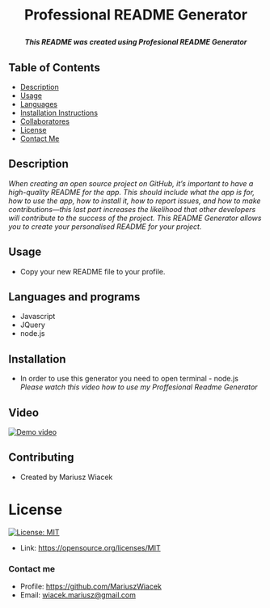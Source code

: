 # <p align="center">**Professional README Generator**</p>
  ##### <p align="center">*This README was created using Profesional README Generator*</p>
  ## Table of Contents
  * [Description](#description)
  * [Usage](#usage)
  * [Languages](#languages)
  * [Installation Instructions](#installation)
  * [Collaboratores](#Contributing)
  * [License](#license)
  * [Contact Me](#Contact-me)
  ## Description
  *When creating an open source project on GitHub, it’s important to have a high-quality README for the app. This should include what the app is for, how to use the        app, how to install it, how to report issues, and how to make contributions—this last part increases the likelihood that other developers will contribute to the          success of the project.
  This README Generator allows you to create your personalised README for your project.*
  ## Usage
  * Copy your new README file to your profile.
  ## Languages and programs
  * Javascript
  * JQuery
  * node.js
  ## Installation
  * In order to use this generator you need to open terminal - node.js<br>
  *Please watch this video how to use my Proffesional Readme Generator*
   ## Video
  [![Demo video](/utils/cam.jpg)](https:)
  ## Contributing
  * Created by Mariusz Wiacek
  # License
  [![License: MIT](https://img.shields.io/badge/License-MIT-yellow.svg)](https://opensource.org/licenses/MIT) 
  * Link: https://opensource.org/licenses/MIT
  ### Contact me
  * Profile: https://github.com/MariuszWiacek
  * Email: wiacek.mariusz@gmail.com 
